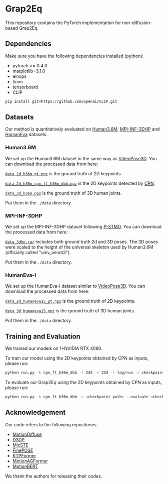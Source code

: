 # Grap2Eq

This repository contains the PyTorch implementation for non-diffusion-based Grap2Eq.

## Dependencies
Make sure you have the following dependencies installed (python):

* pytorch >= 0.4.0
* matplotlib=3.1.0
* einops
* timm
* tensorboard
* CLIP

```bash
pip install git+https://github.com/openai/CLIP.git
```

## Datasets

Our method is quantitatively evaluated on [Human3.6M](http://vision.imar.ro/human3.6m), [MPI-INF-3DHP](https://vcai.mpi-inf.mpg.de/3dhp-dataset/) and [HumanEva](http://humaneva.is.tue.mpg.de/) datasets. 

### Human3.6M
We set up the Human3.6M dataset in the same way as [VideoPose3D](https://github.com/facebookresearch/VideoPose3D/blob/master/DATASETS.md).  You can download the processed data from here: 

[`data_2d_h36m_gt.npz`](https://drive.google.com/file/d/1U0Z85HBXutOXKMNOGks4I1ape8hZsAMl/view) is the ground truth of 2D keypoints. 

[`data_2d_h36m_cpn_ft_h36m_dbb.npz`](https://drive.google.com/file/d/1ayw5DI-CwD4XGtAu69bmbKVOteDFJhH5/view) is the 2D keypoints detected by [CPN](https://github.com/GengDavid/pytorch-cpn).  

[`data_3d_h36m.npz`](https://drive.google.com/file/d/13PgVNC-eDkEFoHDHooUGGmlVmOP-ri09/view) is the ground truth of 3D human joints. 

Put them in the `./data` directory.

### MPI-INF-3DHP
We set up the MPI-INF-3DHP dataset following [P-STMO](https://github.com/paTRICK-swk/P-STMO). You can download the processed data from here:

[`data_3dhp.rar`](https://drive.google.com/file/d/11eBe175Rgj6IYrwZwa1oXTOyHPxGuWyi/view) includes both ground truth 2d and 3D poses. The 3D poses were scaled to the height of the universal skeleton used by Human3.6M (officially called "univ_annot3").

Put them in the `./data` directory. 

### HumanEva-I
We set up the HumanEva-I dataset similar to [VideoPose3D](https://github.com/facebookresearch/VideoPose3D/blob/master/DATASETS.md). You can download the processed data from here:

[`data_2d_humaneva15_gt.npz`](https://drive.google.com/file/d/1UuW6iTdceNvhjEY2rFF9mzW93Fi1gMtz/view) is the ground truth of 2D keypoints. 

[`data_3d_humaneva15.npz`](https://drive.google.com/file/d/1CtAJR_wTwfh4rEjQKKmABunkyQrvZ6tu/view) is the ground truth of 3D human joints. 

Put them in the `./data` directory.

## Training and Evaluation

We trained our models on 1*NVIDIA RTX 4090.

To train our model using the 2D keypoints obtained by CPN as inputs, please run:
```bash
python run.py -k cpn_ft_h36m_dbb -f 243 -s 243 -l log/run -c checkpoint -gpu 0
```

To evaluate our Grap2Eq using the 2D keypoints obtained by CPN as inputs, please run:
```bash
python run.py -k cpn_ft_h36m_dbb -c <checkpoint_path> --evaluate <checkpoint_file> -f 243 -s 243
```
## Acknowledgement
Our code refers to the following repositories.
* [MotionDiffuse](https://github.com/mingyuan-zhang/MotionDiffuse)
* [D3DP](https://github.com/paTRICK-swk/D3DP)
* [MixSTE](https://github.com/JinluZhang1126/MixSTE)
* [FinePOSE](https://github.com/PKU-ICST-MIPL/FinePOSE_CVPR2024)
* [KTPFormer](https://github.com/JihuaPeng/KTPFormer)
* [MotionAGFormer](https://github.com/TaatiTeam/MotionAGFormer)
* [MotionBERT](https://github.com/Walter0807/MotionBERT)

We thank the authors for releasing their codes.


